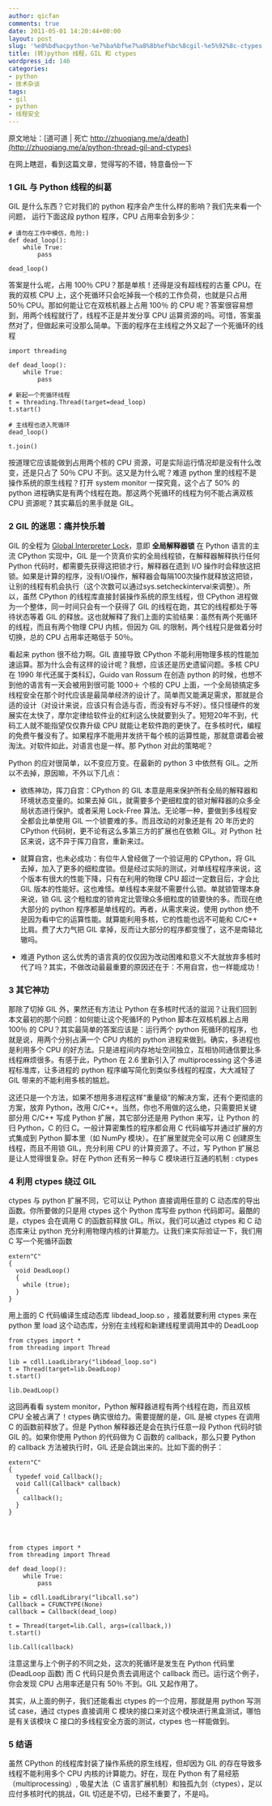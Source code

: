```yaml
---
author: qicfan
comments: true
date: 2011-05-01 14:20:44+00:00
layout: post
slug: '%e8%bd%acpython-%e7%ba%bf%e7%a8%8b%ef%bc%8cgil-%e5%92%8c-ctypes'
title: (转)python 线程，GIL 和 ctypes
wordpress_id: 146
categories:
- python
- 技术杂谈
tags:
- gil
- python
- 线程安全
---
```


原文地址：[道可道 | 死亡 http://zhuoqiang.me/a/death](http://zhuoqiang.me/a/python-thread-gil-and-ctypes)




在网上瞎逛，看到这篇文章，觉得写的不错，特意备份一下







### 1 GIL 与 Python 线程的纠葛






GIL 是什么东西？它对我们的 python 程序会产生什么样的影响？我们先来看一个问题，
运行下面这段 python 程序，CPU 占用率会到多少：

    
    # 请勿在工作中模仿，危险:)
    def dead_loop():
        while True:
            pass
    
    dead_loop()


答案是什么呢，占用 100％ CPU？那是单核！还得是没有超线程的古董 CPU。在我的双核 CPU 上，这个死循环只会吃掉我一个核的工作负荷，也就是只占用 50％ CPU。那如何能让它在双核机器上占用 100％ 的 CPU 呢？答案很容易想到，用两个线程就行了，线程不正是并发分享 CPU 运算资源的吗。可惜，答案虽然对了，但做起来可没那么简单。下面的程序在主线程之外又起了一个死循环的线程

    
    import threading
    
    def dead_loop():
        while True:
            pass
    
    # 新起一个死循环线程
    t = threading.Thread(target=dead_loop)
    t.start()
    
    # 主线程也进入死循环
    dead_loop()
    
    t.join()


按道理它应该能做到占用两个核的 CPU 资源，可是实际运行情况却是没有什么改变，还是只占了 50％ CPU 不到。这又是为什么呢？难道 python 里的线程不是操作系统的原生线程？打开 system monitor 一探究竟，这个占了 50% 的 python 进程确实是有两个线程在跑。那这两个死循环的线程为何不能占满双核 CPU 资源呢？其实幕后的黑手就是 GIL。












### 2 GIL 的迷思：痛并快乐着






GIL 的全程为 [Global Interpreter Lock](http://en.wikipedia.org/wiki/Global_Interpreter_Lock)，意即 **全局解释器锁** 在 Python 语言的主流 CPython 实现中，GIL 是一个货真价实的全局线程锁，在解释器解释执行任何 Python 代码时，都需要先获得这把锁才行，解释器在遗到 I/O 操作时会释放这把锁。如果是计算的程序，没有I/O操作，解释器会每隔100次操作就释放这把锁，让别的线程有机会执行（这个次数可以通过sys.setcheckinterval来调整）。所以，虽然 CPython 的线程库直接封装操作系统的原生线程，但 CPython 进程做为一个整体，同一时间只会有一个获得了 GIL 的线程在跑，其它的线程都处于等待状态等着 GIL 的释放。这也就解释了我们上面的实验结果：虽然有两个死循环的线程，而且有两个物理 CPU 内核，但因为 GIL 的限制，两个线程只是做着分时切换，总的 CPU 占用率还略低于 50％。

看起来 python 很不给力啊。GIL 直接导致 CPython 不能利用物理多核的性能加速运算。那为什么会有这样的设计呢？我想，应该还是历史遗留问题。多核 CPU 在 1990 年代还属于类科幻，Guido van Rossum 在创造 python 的时候，也想不到他的语言有一天会被用到很可能 1000＋ 个核的 CPU 上面，一个全局锁搞定多线程安全在那个时代应该是最简单经济的设计了。简单而又能满足需求，那就是合适的设计（对设计来说，应该只有合适与否，而没有好与不好）。怪只怪硬件的发展实在太快了，摩尔定律给软件业的红利这么快就要到头了。短短20年不到，代码工人就不能指望仅仅靠升级 CPU 就能让老软件跑的更快了。在多核时代，编程的免费午餐没有了。如果程序不能用并发挤干每个核的运算性能，那就意谓着会被淘汰。对软件如此，对语言也是一样。那 Python 对此的策略呢？

Python 的应对很简单，以不变应万变。在最新的 python 3 中依然有 GIL。之所以不去掉，原因嘛，不外以下几点：



	
  * 欲练神功，挥刀自宫：CPython 的 GIL 本意是用来保护所有全局的解释器和环境状态变量的。如果去掉 GIL，就需要多个更细粒度的锁对解释器的众多全局状态进行保护。或者采用 Lock-Free 算法。无论哪一种，要做到多线程安全都会比单使用 GIL 一个锁要难的多。而且改动的对象还是有 20 年历史的 CPython 代码树，更不论有这么多第三方的扩展也在依赖 GIL。对 Python 社区来说，这不异于挥刀自宫，重新来过。

	
  * 就算自宫，也未必成功：有位牛人曾经做了一个验证用的 CPython，将 GIL 去掉，加入了更多的细粒度锁。但是经过实际的测试，对单线程程序来说，这个版本有很大的性能下降，只有在利用的物理 CPU 超过一定数目后，才会比 GIL 版本的性能好。这也难怪。单线程本来就不需要什么锁。单就锁管理本身来说，锁 GIL 这个粗粒度的锁肯定比管理众多细粒度的锁要快的多。而现在绝大部分的 python 程序都是单线程的。再者，从需求来说，使用 python 绝不是因为看中它的运算性能。就算能利用多核，它的性能也远不可能和 C/C++ 比肩。费了大力气把 GIL 拿掉，反而让大部分的程序都变慢了，这不是南辕北辙吗。

	
  * 难道 Python 这么优秀的语言真的仅仅因为改动困难和意义不大就放弃多核时代了吗？其实，不做改动最最重要的原因还在于：不用自宫，也一样能成功！













### 3 其它神功






那除了切掉 GIL 外，果然还有方法让 Python 在多核时代活的滋润？让我们回到本文最初的那个问题：如何能让这个死循环的 Python 脚本在双核机器上占用 100％ 的 CPU？其实最简单的答案应该是：运行两个 python 死循环的程序，也就是说，用两个分别占满一个 CPU 内核的 python 进程来做到。确实，多进程也是利用多个 CPU 的好方法。只是进程间内存地址空间独立，互相协同通信要比多线程麻烦很多。有感于此，Python 在 2.6 里新引入了 multiprocessing 这个多进程标准库，让多进程的 python 程序编写简化到类似多线程的程度，大大减轻了 GIL 带来的不能利用多核的尴尬。

这还只是一个方法，如果不想用多进程这样“重量级”的解决方案，还有个更彻底的方案，放弃 Python，改用 C/C++。当然，你也不用做的这么绝，只需要把关键部分用 C/C++ 写成 Python 扩展，其它部分还是用 Python 来写，让 Python 的归 Python，C 的归 C。一般计算密集性的程序都会用 C 代码编写并通过扩展的方式集成到 Python 脚本里（如 NumPy 模块）。在扩展里就完全可以用 C 创建原生线程，而且不用锁 GIL，充分利用 CPU 的计算资源了。不过，写 Python 扩展总是让人觉得很复杂。好在 Python 还有另一种与 C 模块进行互通的机制 : ctypes












### 4 利用 ctypes 绕过 GIL






ctypes 与 python 扩展不同，它可以让 Python 直接调用任意的 C 动态库的导出函数。你所要做的只是用 ctypes 这个 Python 库写些 python 代码即可。最酷的是，ctypes 会在调用 C 的函数前释放 GIL。所以，我们可以通过 ctypes 和 C 动态库来让 python 充分利用物理内核的计算能力。让我们来实际验证一下，我们用 C 写一个死循环函数

    
    extern"C"
    {
      void DeadLoop()
      {
        while (true);
      }
    }


用上面的 C 代码编译生成动态库 libdead_loop.so
，接着就要利用 ctypes 来在 python 里 load 这个动态库，分别在主线程和新建线程里调用其中的 DeadLoop

    
    from ctypes import *
    from threading import Thread
    
    lib = cdll.LoadLibrary("libdead_loop.so")
    t = Thread(target=lib.DeadLoop)
    t.start()
    
    lib.DeadLoop()


这回再看看 system monitor，Python 解释器进程有两个线程在跑，而且双核 CPU 全被占满了！ctypes 确实很给力。需要提醒的是，GIL 是被 ctypes 在调用 C 的函数前释放了。但是 Python 解释器还是会在执行任意一段 Python 代码时锁 GIL 的。如果你使用 Python 的代码做为 C 函数的 callback，那么只要 Python 的 callback 方法被执行时，GIL 还是会跳出来的。比如下面的例子：

    
    extern"C"
    {
      typedef void Callback();
      void Call(Callback* callback)
      {
        callback();
      }
    }



    
    from ctypes import *
    from threading import Thread
    
    def dead_loop():
        while True:
            pass
    
    lib = cdll.LoadLibrary("libcall.so")
    Callback = CFUNCTYPE(None)
    callback = Callback(dead_loop)
    
    t = Thread(target=lib.Call, args=(callback,))
    t.start()
    
    lib.Call(callback)


注意这里与上个例子的不同之处，这次的死循环是发生在 Python 代码里 (DeadLoop 函数) 而 C 代码只是负责去调用这个 callback 而已。运行这个例子，你会发现 CPU 占用率还是只有 50％ 不到。GIL 又起作用了。

其实，从上面的例子，我们还能看出 ctypes 的一个应用，那就是用 python 写测试 case，通过 ctypes 直接调用 C 模块的接口来对这个模块进行黑盒测试，哪怕是有关该模块 C 接口的多线程安全方面的测试，ctypes 也一样能做到。












### 5 结语






虽然 CPython 的线程库封装了操作系统的原生线程，但却因为 GIL 的存在导致多线程不能利用多个 CPU 内核的计算能力。好在，现在 Python 有了易经筋（multiprocessing）, 吸星大法（C 语言扩展机制）和独孤九剑（ctypes），足以应付多核时代的挑战，GIL 切还是不切，已经不重要了，不是吗。





